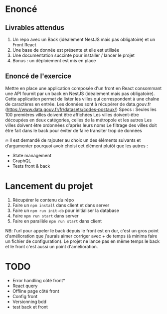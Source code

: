 # Enoncé

## Livrables attendus

1. Un repo avec un Back (idéalement NestJS mais pas obligatoire) et un Front
   React
2. Une base de donnée est présente et elle est utilisée
3. Une documentation succinte pour installer / lancer le projet
4. Bonus : un déploiement est mis en place

## Enoncé de l'exercice

Mettre en place une application composée d'un front en React consommant une API
fournit par un back en NestJS (idéalement mais pas obligatoire). Cette application
permet de lister les villes qui correspondent à une chaîne de caractères en entrée.
Les données sont à récupérer de data.gouv.fr
(https://www.data.gouv.fr/fr/datasets/codes-postaux/)
Specs :
Seules les 100 premières villes doivent être affichées
Les villes doivent-être découpées en deux catégories, celles de la métropole et
les autres
Les villes doivent être ordonnées d'après leurs noms
Le filtrage des villes doit être fait dans le back pour éviter de faire transiter trop
de données

🔥 Il est demandé de rajouter au choix un des éléments suivants et
d’argumenter pourquoi avoir choisi cet élément plutôt que les autres :

- State management
- GraphQL
- Tests front & back

# Lancement du projet

1. Récupérer le contenu du répo
2. Faire un `npm install` dans client et dans server
3. Faire un `npm run init-db` pour initialiser la database
4. Faire `npm run start` dans server
5. Faire en parallèle `npm run start` dans client

NB: l'url pour appeler le back depuis le front est en dur, c'est un gros point d'amélioration que j'aurais aimer corriger avec + de temps (à minima faire un fichier de configuration). Le projet ne lance pas en même temps le back et le front c'est aussi un point d'amélioration.

# TODO

- Error handling côté front*
- React query
- Offline page côté front 
- Config front
- Versionning bdd 
- test back et front
